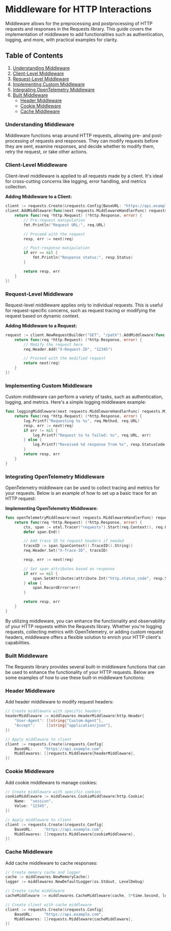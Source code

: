 # Middleware for HTTP Interactions

Middleware allows for the preprocessing and postprocessing of HTTP requests and responses in the Requests library. This guide covers the implementation of middleware to add functionalities such as authentication, logging, and more, with practical examples for clarity.

## Table of Contents
1. [Understanding Middleware](#understanding-middleware)
2. [Client-Level Middleware](#client-level-middleware)
3. [Request-Level Middleware](#request-level-middleware)
4. [Implementing Custom Middleware](#implementing-custom-middleware)
5. [Integrating OpenTelemetry Middleware](#integrating-opentelemetry-middleware)
6. [Built Middleware](#built-middleware)
    - [Header Middleware](#header-middleware)
    - [Cookie Middleware](#cookie-middleware)
    - [Cache Middleware](#cache-middleware)

### Understanding Middleware

Middleware functions wrap around HTTP requests, allowing pre- and post-processing of requests and responses. They can modify requests before they are sent, examine responses, and decide whether to modify them, retry the request, or take other actions.

### Client-Level Middleware

Client-level middleware is applied to all requests made by a client. It's ideal for cross-cutting concerns like logging, error handling, and metrics collection.

**Adding Middleware to a Client:**

```go
client := requests.Create(&requests.Config{BaseURL: "https://api.example.com"})
client.AddMiddleware(func(next requests.MiddlewareHandlerFunc) requests.MiddlewareHandlerFunc {
    return func(req *http.Request) (*http.Response, error) {
        // Pre-request manipulation
        fmt.Println("Request URL:", req.URL)

        // Proceed with the request
        resp, err := next(req)

        // Post-response manipulation
        if err == nil {
            fmt.Println("Response status:", resp.Status)
        }

        return resp, err
    }
})
```

### Request-Level Middleware

Request-level middleware applies only to individual requests. This is useful for request-specific concerns, such as request tracing or modifying the request based on dynamic context.

**Adding Middleware to a Request:**

```go
request := client.NewRequestBuilder("GET", "/path").AddMiddleware(func(next requests.MiddlewareHandlerFunc) requests.MiddlewareHandlerFunc {
    return func(req *http.Request) (*http.Response, error) {
        // Modify the request here
        req.Header.Add("X-Request-ID", "12345")

        // Proceed with the modified request
        return next(req)
    }
})
```

### Implementing Custom Middleware

Custom middleware can perform a variety of tasks, such as authentication, logging, and metrics. Here's a simple logging middleware example:

```go
func loggingMiddleware(next requests.MiddlewareHandlerFunc) requests.MiddlewareHandlerFunc {
    return func(req *http.Request) (*http.Response, error) {
        log.Printf("Requesting %s %s", req.Method, req.URL)
        resp, err := next(req)
        if err != nil {
            log.Printf("Request to %s failed: %v", req.URL, err)
        } else {
            log.Printf("Received %d response from %s", resp.StatusCode, req.URL)
        }
        return resp, err
    }
}
```

### Integrating OpenTelemetry Middleware

OpenTelemetry middleware can be used to collect tracing and metrics for your requests. Below is an example of how to set up a basic trace for an HTTP request:

**Implementing OpenTelemetry Middleware:**

```go
func openTelemetryMiddleware(next requests.MiddlewareHandlerFunc) requests.MiddlewareHandlerFunc {
    return func(req *http.Request) (*http.Response, error) {
        ctx, span := otel.Tracer("requests").Start(req.Context(), req.URL.Path)
        defer span.End()

        // Add trace ID to request headers if needed
        traceID := span.SpanContext().TraceID().String()
        req.Header.Set("X-Trace-ID", traceID)

        resp, err := next(req)

        // Set span attributes based on response
        if err == nil {
            span.SetAttributes(attribute.Int("http.status_code", resp.StatusCode))
        } else {
            span.RecordError(err)
        }

        return resp, err
    }
}
```

By utilizing middleware, you can enhance the functionality and observability of your HTTP requests within the Requests library. Whether you're logging requests, collecting metrics with OpenTelemetry, or adding custom request headers, middleware offers a flexible solution to enrich your HTTP client's capabilities.


### Built Middleware

The Requests library provides several built-in middleware functions that can be used to enhance the functionality of your HTTP requests. Below are some examples of how to use these built-in middleware functions:

### Header Middleware

Add header middleware to modify request headers:

```go
// Create middleware with specific headers
headerMiddleware := middlewares.HeaderMiddleware(http.Header{
    "User-Agent": []string{"Custom-Agent"},
    "Accept":     []string{"application/json"},
})

// Apply middleware to client
client := requests.Create(&requests.Config{
    BaseURL:     "https://api.example.com",
    Middlewares: []requests.Middleware{headerMiddleware},
})
```

### Cookie Middleware

Add cookie middleware to manage cookies:

```go
// Create middleware with specific cookies
cookieMiddleware := middlewares.CookieMiddleware(http.Cookie{
    Name:  "session",
    Value: "12345",
})

// Apply middleware to client
client := requests.Create(&requests.Config{
    BaseURL:     "https://api.example.com",
    Middlewares: []requests.Middleware{cookieMiddleware},
})
```

### Cache Middleware

Add cache middleware to cache responses:

```go
// Create memory cache and logger
cache := middlewares.NewMemoryCache()
logger := middlewares.NewDefaultLogger(os.Stdout, LevelDebug)

// Create cache middleware
cacheMiddleware := middlewares.CacheMiddleware(cache, 5*time.Second, logger)

// Create client with cache middleware
client := requests.Create(&requests.Config{
    BaseURL:     "https://api.example.com",
    Middlewares: []requests.Middleware{cacheMiddleware},
})
```